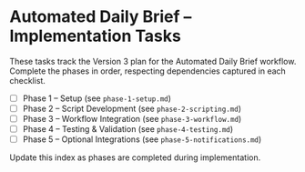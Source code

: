 # Automated Daily Brief – Implementation Tasks

These tasks track the Version 3 plan for the Automated Daily Brief workflow. Complete the phases in order, respecting dependencies captured in each checklist.

- [ ] Phase 1 – Setup (see `phase-1-setup.md`)
- [ ] Phase 2 – Script Development (see `phase-2-scripting.md`)
- [ ] Phase 3 – Workflow Integration (see `phase-3-workflow.md`)
- [ ] Phase 4 – Testing & Validation (see `phase-4-testing.md`)
- [ ] Phase 5 – Optional Integrations (see `phase-5-notifications.md`)

Update this index as phases are completed during implementation.
